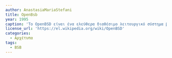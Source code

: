 ```yaml
---
author: AnastasiaMariaStefani
title: OpenBsb
year: 1995
caption: 'Το OpenBSD είναι ένα ελεύθερα διαθέσιμο λειτουργικό σύστημα βασισμένο στο 4.4 BSD UNIX. Δίνει έμφαση στην φορητότητα, στην καθιέρωση προτύπων, στην ορθότητα του κώδικα, στην ασφάλεια και στην ολοκληρωμένη κρυπτογραφία.Από την ανάπτυξη του OpenBSD έχει προκύψει πλήθος προγραμμάτων που χρησιμοποιούνται εκτενώς στον τομέα της πληροφορικής, όπως το OpenSSH και το LibreSSL'
license_url: 'https://el.wikipedia.org/wiki/OpenBSD'
categories:
  - Αρχέτυπα 
tags:
  - BSB 
---
```

